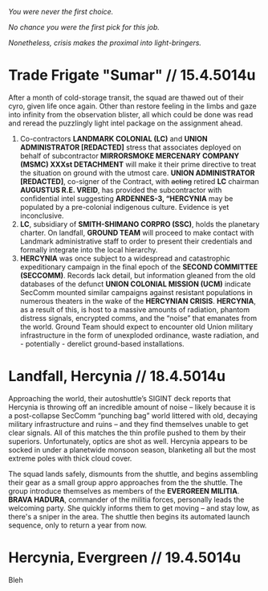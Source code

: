 _You were never the first choice._

_No chance you were the first pick for this job._ 

_Nonetheless, crisis makes the proximal into light-bringers._

# Trade Frigate "Sumar" // 15.4.5014u

After a month of cold-storage transit, the squad are thawed out of their cyro, given life once again. Other than restore feeling in the limbs and gaze into infinity from the observation blister, all which could be done was read and reread the puzzlingly light intel package on the assignment ahead. 

1. Co-contractors **LANDMARK COLONIAL (LC)** and **UNION ADMINISTRATOR [REDACTED]** stress that associates deployed on behalf of subcontractor **MIRRORSMOKE MERCENARY COMPANY (MSMC) XXXst DETACHMENT** will make it their prime directive to treat the situation on ground with the utmost care. **UNION ADMINISTRATOR [REDACTED]**, co-signer of the Contract, with ~~acting~~ retired **LC** chairman **AUGUSTUS R.E. VREID**, has provided the subcontractor with confidential intel suggesting **ARDENNES-3, “HERCYNIA** may be populated by a pre-colonial indigenous culture. Evidence is yet inconclusive. 
2. **LC**, subsidiary of **SMITH-SHIMANO CORPRO (SSC)**, holds the planetary charter. On landfall, **GROUND TEAM** will proceed to make contact with Landmark administrative staff to order to present their credentials and formally integrate into the local hierarchy.
3. **HERCYNIA** was once subject to a widespread and catastrophic expeditionary campaign in the final epoch of the **SECOND COMMITTEE (SECCOMM)**. Records lack detail, but information gleaned from the old databases of the defunct **UNION COLONIAL MISSION (UCM)** indicate SecComm mounted similar campaigns against resistant populations in numerous theaters in the wake of the **HERCYNIAN CRISIS**. **HERCYNIA**, as a result of this, is host to a massive amounts of radiation, phantom distress signals, encrypted comms, and the “noise” that emanates from the world. Ground Team should expect to encounter old Union military infrastructure in the form of unexploded ordinance, waste radiation, and - potentially - derelict ground-based installations.

# Landfall, Hercynia // 18.4.5014u

Approaching the world, their autoshuttle’s SIGINT deck reports that Hercynia is throwing off an incredible amount of noise – likely because it is a post-collapse SecComm “punching bag” world littered with old, decaying military infrastructure and ruins – and they find themselves unable to get clear signals. All of this matches the thin profile pushed to them by their superiors. Unfortunately, optics are shot as well. Hercynia appears to be socked in under a planetwide monsoon season, blanketing all but the most extreme poles with thick cloud cover.

The squad lands safely, dismounts from the shuttle, and begins assembling their gear as a small group appro approaches from the the shuttle. The group introduce themselves as members of the **EVERGREEN MILITIA**. **BRAVA HADURA**, commander of the militia forces, personally leads the welcoming party. She quickly informs them to get moving – and stay low, as there's a sniper in the area. The shuttle then begins its automated launch sequence, only to return a year from now.

# Hercynia, Evergreen // 19.4.5014u

Bleh
